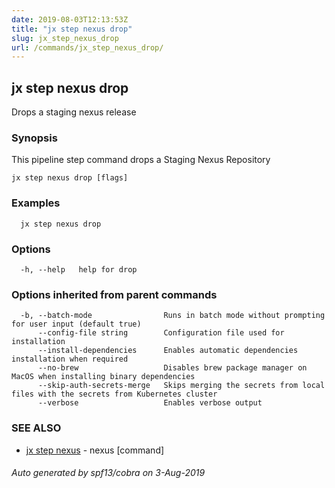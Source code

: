 ```yaml
---
date: 2019-08-03T12:13:53Z
title: "jx step nexus drop"
slug: jx_step_nexus_drop
url: /commands/jx_step_nexus_drop/
---
```

## jx step nexus drop

Drops a staging nexus release

### Synopsis

This pipeline step command drops a Staging Nexus Repository

```
jx step nexus drop [flags]
```

### Examples

```
  jx step nexus drop
```

### Options

```
  -h, --help   help for drop
```

### Options inherited from parent commands

```
  -b, --batch-mode                Runs in batch mode without prompting for user input (default true)
      --config-file string        Configuration file used for installation
      --install-dependencies      Enables automatic dependencies installation when required
      --no-brew                   Disables brew package manager on MacOS when installing binary dependencies
      --skip-auth-secrets-merge   Skips merging the secrets from local files with the secrets from Kubernetes cluster
      --verbose                   Enables verbose output
```

### SEE ALSO

* [jx step nexus](/commands/jx_step_nexus/)	 - nexus [command]

###### Auto generated by spf13/cobra on 3-Aug-2019
